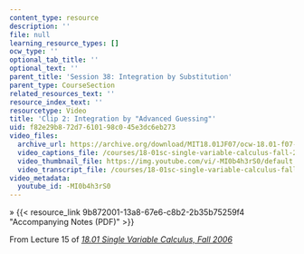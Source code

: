 ```yaml
---
content_type: resource
description: ''
file: null
learning_resource_types: []
ocw_type: ''
optional_tab_title: ''
optional_text: ''
parent_title: 'Session 38: Integration by Substitution'
parent_type: CourseSection
related_resources_text: ''
resource_index_text: ''
resourcetype: Video
title: 'Clip 2: Integration by "Advanced Guessing"'
uid: f82e29b8-72d7-6101-98c0-45e3dc6eb273
video_files:
  archive_url: https://archive.org/download/MIT18.01JF07/ocw-18.01-f07-lec15_300k.mp4
  video_captions_file: /courses/18-01sc-single-variable-calculus-fall-2010/f9c3d4b993b857449c1b4de86dddf970_-MI0b4h3rS0.vtt
  video_thumbnail_file: https://img.youtube.com/vi/-MI0b4h3rS0/default.jpg
  video_transcript_file: /courses/18-01sc-single-variable-calculus-fall-2010/d37bdccda463f98a701fd08fd65ea967_-MI0b4h3rS0.pdf
video_metadata:
  youtube_id: -MI0b4h3rS0
---
```


» {{< resource_link 9b872001-13a8-67e6-c8b2-2b35b75259f4 "Accompanying Notes (PDF)" >}}

From Lecture 15 of [_18.01 Single Variable Calculus, Fall 2006_](/courses/18-01-single-variable-calculus-fall-2006/pages/video-lectures)